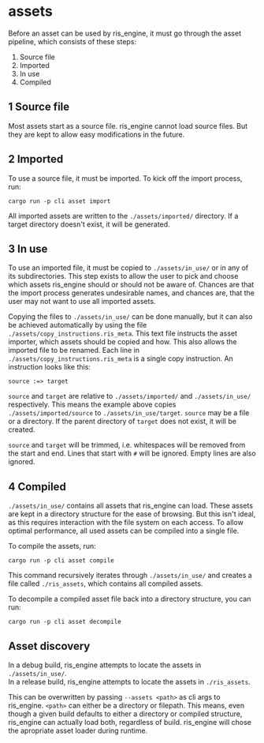 # assets

Before an asset can be used by ris_engine, it must go through the asset pipeline, which consists of these steps:

1. Source file
2. Imported
3. In use
4. Compiled

## 1 Source file

Most assets start as a source file. ris_engine cannot load source files. But they are kept to allow easy modifications in the future.

## 2 Imported

To use a source file, it must be imported. To kick off the import process, run:

    cargo run -p cli asset import

All imported assets are written to the `./assets/imported/` directory. If a target directory doesn't exist, it will be generated.

## 3 In use

To use an imported file, it must be copied to `./assets/in_use/` or in any of its subdirectories. This step exists to allow the user to pick and choose which assets ris_engine should or should not be aware of. Chances are that the import process generates undesirable names, and chances are, that the user may not want to use all imported assets.

Copying the files to `./assets/in_use/` can be done manually, but it can also be achieved automatically by using the file `./assets/copy_instructions.ris_meta`. This text file instructs the asset importer, which assets should be copied and how. This also allows the imported file to be renamed. Each line in `./assets/copy_instructions.ris_meta` is a single copy instruction. An instruction looks like this:

    source :=> target

`source` and `target` are relative to `./assets/imported/` and `./assets/in_use/` respectively. This means the example above copies `./assets/imported/source` to `./assets/in_use/target`. `source` may be a file or a directory. If the parent directory of `target` does not exist, it will be created.

`source` and `target` will be trimmed, i.e. whitespaces will be removed from the start and end. Lines that start with `#` will be ignored. Empty lines are also ignored.

## 4 Compiled

`./assets/in_use/` contains all assets that ris_engine can load. These assets are kept in a directory structure for the ease of browsing. But this isn't ideal, as this requires interaction with the file system on each access. To allow optimal performance, all used assets can be compiled into a single file.

To compile the assets, run:

    cargo run -p cli asset compile

This command recursively iterates through `./assets/in_use/` and creates a file called `./ris_assets`, which contains all compiled assets.

To decompile a compiled asset file back into a directory structure, you can run:

    cargo run -p cli asset decompile

## Asset discovery

In a debug build, ris_engine attempts to locate the assets in `./assets/in_use/`.  
In a release build, ris_engine attempts to locate the assets in `./ris_assets`.  

This can be overwritten by passing `--assets <path>` as cli args to ris_engine. `<path>` can either be a directory or filepath. This means, even though a given build defaults to either a directory or compiled structure, ris_engine can actually load both, regardless of build. ris_engine will chose the apropriate asset loader during runtime.
